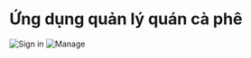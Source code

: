 # Ứng dụng quản lý quán cà phê
![Sign in](https://i.imgur.com/PQe3e0D.jpg)
![Manage](https://i.imgur.com/sy7ytZG.jpg)